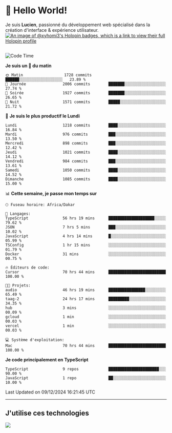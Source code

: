 # 👋 Hello World!

Je suis **Lucien**, passionné du développement web spécialisé dans la création d'interface & expérience utilisateur.
[![An image of @xyhomi3's Holopin badges, which is a link to view their full Holopin profile](https://holopin.me/xyhomi3)](https://holopin.io/@xyhomi3)

##

<!--START_SECTION:waka-->
![Code Time](http://img.shields.io/badge/Code%20Time-2%2C759%20hrs%2052%20mins-blue)

**Je suis un 🐤 du matin** 

```text
🌞 Matin                  1728 commits        ██████░░░░░░░░░░░░░░░░░░░   23.89 % 
🌆 Journée                2006 commits        ███████░░░░░░░░░░░░░░░░░░   27.74 % 
🌃 Soirée                 1927 commits        ███████░░░░░░░░░░░░░░░░░░   26.65 % 
🌙 Nuit                   1571 commits        █████░░░░░░░░░░░░░░░░░░░░   21.72 % 
```
📅 **Je suis le plus productif le Lundi** 

```text
Lundi                    1218 commits        ████░░░░░░░░░░░░░░░░░░░░░   16.84 % 
Mardi                    976 commits         ███░░░░░░░░░░░░░░░░░░░░░░   13.50 % 
Mercredi                 898 commits         ███░░░░░░░░░░░░░░░░░░░░░░   12.42 % 
Jeudi                    1021 commits        ████░░░░░░░░░░░░░░░░░░░░░   14.12 % 
Vendredi                 984 commits         ███░░░░░░░░░░░░░░░░░░░░░░   13.61 % 
Samedi                   1050 commits        ████░░░░░░░░░░░░░░░░░░░░░   14.52 % 
Dimanche                 1085 commits        ████░░░░░░░░░░░░░░░░░░░░░   15.00 % 
```


📊 **Cette semaine, je passe mon temps sur** 

```text
🕑︎ Fuseau horaire: Africa/Dakar

💬 Langages: 
TypeScript               56 hrs 19 mins      ████████████████████░░░░░   79.62 % 
JSON                     7 hrs 5 mins        ███░░░░░░░░░░░░░░░░░░░░░░   10.02 % 
JavaScript               4 hrs 14 mins       █░░░░░░░░░░░░░░░░░░░░░░░░   05.99 % 
TSConfig                 1 hr 15 mins        ░░░░░░░░░░░░░░░░░░░░░░░░░   01.79 % 
Docker                   31 mins             ░░░░░░░░░░░░░░░░░░░░░░░░░   00.75 % 

🔥 Éditeurs de code: 
Cursor                   70 hrs 44 mins      █████████████████████████   100.00 % 

🐱‍💻 Projets: 
audio                    46 hrs 19 mins      ████████████████░░░░░░░░░   65.49 % 
taag-2                   24 hrs 17 mins      █████████░░░░░░░░░░░░░░░░   34.35 % 
hub                      3 mins              ░░░░░░░░░░░░░░░░░░░░░░░░░   00.09 % 
gcloud                   1 min               ░░░░░░░░░░░░░░░░░░░░░░░░░   00.03 % 
vercel                   1 min               ░░░░░░░░░░░░░░░░░░░░░░░░░   00.03 % 

💻 Système d'exploitation: 
Mac                      70 hrs 44 mins      █████████████████████████   100.00 % 
```

**Je code principalement en TypeScript** 

```text
TypeScript               9 repos             ██████████████████████░░░   90.00 % 
JavaScript               1 repo              ██░░░░░░░░░░░░░░░░░░░░░░░   10.00 % 
```




 Last Updated on 09/12/2024 16:21:45 UTC
<!--END_SECTION:waka-->
---

## J'utilise ces technologies

<p align="left">
  <a href="https://skillicons.dev">
    <img src="https://skillicons.dev/icons?i=ts,js,md,scss,tailwind,react,docker,express,astro,vite,nextjs,vercel,figma,ableton" />
  </a>
</p>

